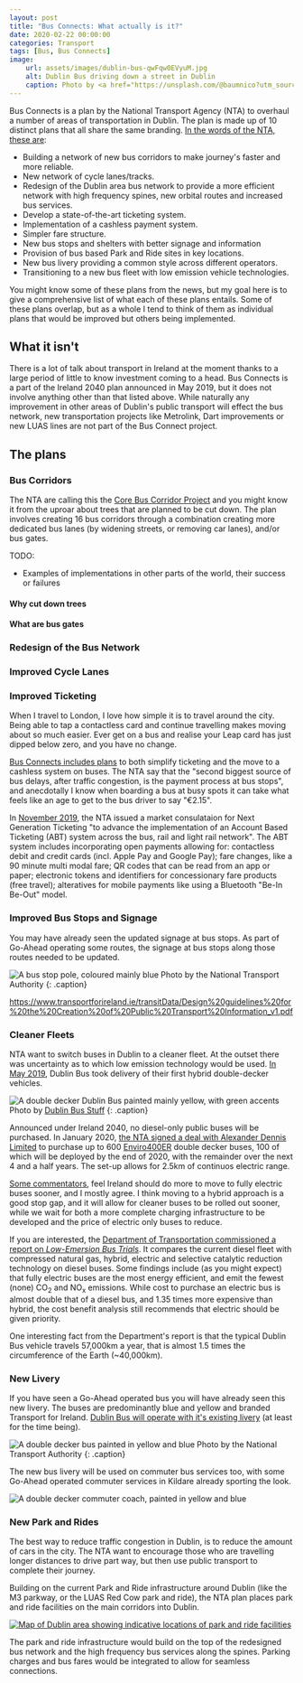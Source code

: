 ```yaml
---
layout: post
title: "Bus Connects: What actually is it?"
date: 2020-02-22 00:00:00
categories: Transport
tags: [Bus, Bus Connects]
image:
    url: assets/images/dublin-bus-qwFqw0EVyuM.jpg
    alt: Dublin Bus driving down a street in Dublin
    caption: Photo by <a href="https://unsplash.com/@baumnico?utm_source=unsplash&utm_medium=referral&utm_content=creditCopyText">Nico Baum</a> on <a href="https://unsplash.com/s/photos/dublin-bus?utm_source=unsplash&utm_medium=referral&utm_content=creditCopyText">Unsplash</a>
---
```

Bus Connects is a plan by the National Transport Agency (NTA) to overhaul a number of areas of transportation in Dublin. The plan is made up of 10 distinct plans that all share the same branding. [In the words of the NTA, these are](https://busconnects.ie/about/):

* Building a network of new bus corridors to make journey's faster and more reliable.
* New network of cycle lanes/tracks.
* Redesign of the Dublin area bus network to provide a more efficient network with high frequency spines, new orbital routes and increased bus services.
* Develop a state-of-the-art ticketing system.
* Implementation of a cashless payment system.
* Simpler fare structure.
* New bus stops and shelters with better signage and information
* Provision of bus based Park and Ride sites in key locations.
* New bus livery providing a common style across different operators.
* Transitioning to a new bus fleet with low emission vehicle technologies.

You might know some of these plans from the news, but my goal here is to give a comprehensive list of what each of these plans entails. Some of these plans overlap, but as a whole I tend to think of them as individual plans that would be improved but others being implemented.

## What it isn't

There is a lot of talk about transport in Ireland at the moment thanks to a large period of little to know investment coming to a head. Bus Connects is a part of the Ireland 2040 plan announced in May 2019, but it does not involve anything other than that listed above. While naturally any improvement in other areas of Dublin's public transport will effect the bus network, new transportation projects like Metrolink, Dart improvements or new LUAS lines are not part of the Bus Connect project.

## The plans

### Bus Corridors

The NTA are calling this the [Core Bus Corridor Project](https://busconnects.ie/initiatives/core-bus-corridor-project/) and you might know it from the uproar about trees that are planned to be cut down. <!-- Add links to news articles --> The plan involves creating 16 bus corridors through a combination creating more dedicated bus lanes (by widening streets, or removing car lanes), and/or bus gates.

TODO:

* Examples of implementations in other parts of the world, their success or failures

#### Why cut down trees

#### What are bus gates

### Redesign of the Bus Network

### Improved Cycle Lanes

### Improved Ticketing

When I travel to London, I love how simple it is to travel around the city. Being able to tap a contactless card and continue travelling makes moving about so much easier. Ever get on a bus and realise your Leap card has just dipped below zero, and you have no change.

[Bus Connects includes plans](https://busconnects.ie/initiatives/just-the-ticket/) to both simplify ticketing and the move to a cashless system on buses. The NTA say that the "second biggest source of bus delays, after traffic congestion, is the payment process at bus stops", and anecdotally I know when boarding a bus at busy spots it can take what feels like an age to get to the bus driver to say "€2.15".

In [November 2019](https://www.thejournal.ie/cashless-payments-on-public-transport-4897407-Nov2019/), the NTA issued a market consulataion for Next Generation Ticketing "to advance the implementation of an Account Based Ticketing (ABT) system across the bus, rail and light rail network". The ABT system includes incorporating open payments allowing for: contactless debit and credit cards (incl. Apple Pay and Google Pay); fare changes, like a 90 minute multi modal fare; QR codes that can be read from an app or paper; electronic tokens and identifiers for concessionary fare products (free travel); alteratives for mobile payments like using a Bluetooth "Be-In Be-Out" model.

### Improved Bus Stops and Signage

You may have already seen the updated signage at bus stops. As part of Go-Ahead operating some routes, the signage at bus stops along those routes needed to be updated.

![A bus stop pole, coloured mainly blue](/assets/images/tfi/tfi-bus-stop-pole-crop.jpg 'New Transport for Ireland Bus Stop')
Photo by the National Transport Authority
{: .caption}

<https://www.transportforireland.ie/transitData/Design%20guidelines%20for%20the%20Creation%20of%20Public%20Transport%20Information_v1.pdf>

### Cleaner Fleets

NTA want to switch buses in Dublin to a cleaner fleet. At the outset there was uncertainty as to which low emission technology would be used. [In May 2019](https://www.irishtimes.com/news/environment/dublin-bus-takes-delivery-of-first-hybrid-double-decker-vehicles-1.3899918), Dublin Bus took delivery of their first hybrid double-decker vehicles.

<!-- TODO get permissions for the below photo http://www.dublinbusstuff.com/PhotoWeek/Hybrids.html-->
![A double decker Dublin Bus painted mainly yellow, with green accents](/assets/images/dublin-bus-hybrid.jpg)
Photo by [Dublin Bus Stuff](http://www.dublinbusstuff.com)
{: .caption}

Announced under Ireland 2040, no diesel-only public buses will be purchased. In January 2020, [the NTA signed a deal with Alexander Dennis Limited](https://www.irishtimes.com/news/ireland/irish-news/ireland-to-get-its-first-zero-emission-diesel-electric-hybrid-buses-1.4156856) to purchase up to 600 [Enviro400ER](https://www.alexander-dennis.com/products/double-deck-buses-2-axle/enviro400er/) double decker buses, 100 of which will be deployed by the end of 2020, with the remainder over the next 4 and a half years. The set-up allows for 2.5km of continuos electric range.

[Some commentators](https://electrek.co/2020/02/27/ireland-buys-600-hybrid-buses-why-not-fully-electric/), feel Ireland should do more to move to fully electric buses sooner, and I mostly agree. I think moving to a hybrid approach is a good stop gap, and it will allow for cleaner buses to be rolled out sooner, while we wait for both a more complete charging infrastructure to be developed and the price of electric only buses to reduce.

If you are interested, the [Department of Transportation commissioned a report on *Low-Emersion Bus Trials*](https://www.gov.ie/en/publication/7251e2-low-emission-bus-trials-report/). It compares the current diesel fleet with compressed natural gas, hybrid, electric and selective catalytic reduction technology on diesel buses. Some findings include (as you might expect) that fully electric buses are the most energy efficient, and emit the fewest (none) CO<sub>2</sub> and NO<sub>x</sub> emissions. While cost to purchase an electric bus is almost double that of a diesel bus, and 1.35 times more expensive than hybrid, the cost benefit analysis still recommends that electric should be given priority.

One interesting fact from the Department's report is that the typical Dublin Bus vehicle travels 57,000km a year, that is almost 1.5 times the circumference of the Earth (~40,000km).

### New Livery

If you have seen a Go-Ahead operated bus you will have already seen this new livery. The buses are predominantly blue and yellow and branded Transport for Ireland. [Dublin Bus will operate with it's existing livery](https://www.nationaltransport.ie/news/customer-notice-about-new-bus-service-175-from-citywest-to-ucd/) (at least for the time being).

![A double decker bus painted in yellow and blue](/assets/images/tfi/tfi-new-bus-livery.jpg 'New Transport for Ireland Bus Livery ')
Photo by the National Transport Authority
{: .caption}

<!-- TODO: Learn more about NTA privatisation" -->

The new bus livery will be used on commuter bus services too, with some Go-Ahead operated commuter services in Kildare already sporting the look.

![A double decker commuter coach, painted in yellow and blue](/assets/images/go-ahead-commuter-bus.jpg 'Go-Ahead operated commuter bus')

### New Park and Rides

The best way to reduce traffic congestion in Dublin, is to reduce the amount of cars in the city. The NTA want to encourage those who are travelling longer distances to drive part way, but then use public transport to complete their journey.

Building on the current Park and Ride infrastructure around Dublin (like the M3 parkway, or the LUAS Red Cow park and ride), the NTA plan places park and ride facilities on the main corridors into Dublin.

[![Map of Dublin area showing indicative locations of park and ride facilities](/assets/images/indicative-locations-of-park-ride-facilities.png)](/assets/images/indicative-locations-of-park-ride-facilities.png)

The park and ride infrastructure would build on the top of the redesigned bus network and the high frequency bus services along the spines. Parking charges and bus fares would be integrated to allow for seamless connections.